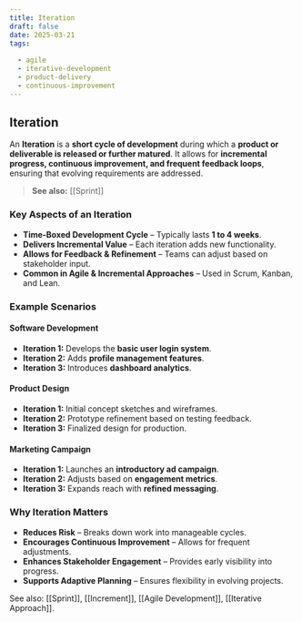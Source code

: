 ```yaml
---
title: Iteration
draft: false
date: 2025-03-21
tags:
  
  - agile
  - iterative-development
  - product-delivery
  - continuous-improvement
---
```


## **Iteration**
An **Iteration** is a **short cycle of development** during which a **product or deliverable is released or further matured**. It allows for **incremental progress, continuous improvement, and frequent feedback loops**, ensuring that evolving requirements are addressed.

> **See also:** [[Sprint]]

### **Key Aspects of an Iteration**
- **Time-Boxed Development Cycle** – Typically lasts **1 to 4 weeks**.
- **Delivers Incremental Value** – Each iteration adds new functionality.
- **Allows for Feedback & Refinement** – Teams can adjust based on stakeholder input.
- **Common in Agile & Incremental Approaches** – Used in Scrum, Kanban, and Lean.

### **Example Scenarios**

#### **Software Development**
- **Iteration 1:** Develops the **basic user login system**.
- **Iteration 2:** Adds **profile management features**.
- **Iteration 3:** Introduces **dashboard analytics**.

#### **Product Design**
- **Iteration 1:** Initial concept sketches and wireframes.
- **Iteration 2:** Prototype refinement based on testing feedback.
- **Iteration 3:** Finalized design for production.

#### **Marketing Campaign**
- **Iteration 1:** Launches an **introductory ad campaign**.
- **Iteration 2:** Adjusts based on **engagement metrics**.
- **Iteration 3:** Expands reach with **refined messaging**.

### **Why Iteration Matters**
- **Reduces Risk** – Breaks down work into manageable cycles.
- **Encourages Continuous Improvement** – Allows for frequent adjustments.
- **Enhances Stakeholder Engagement** – Provides early visibility into progress.
- **Supports Adaptive Planning** – Ensures flexibility in evolving projects.

See also: [[Sprint]], [[Increment]], [[Agile Development]], [[Iterative Approach]].
